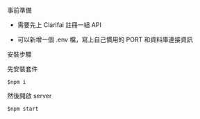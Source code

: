 事前準備

* 需要先上 Clarifai 註冊一組 API

* 可以新增一個 .env 檔，寫上自己慣用的 PORT 和資料庫連接資訊

安裝步驟

先安裝套件

    $npm i

然後開啟 server

    $npm start

